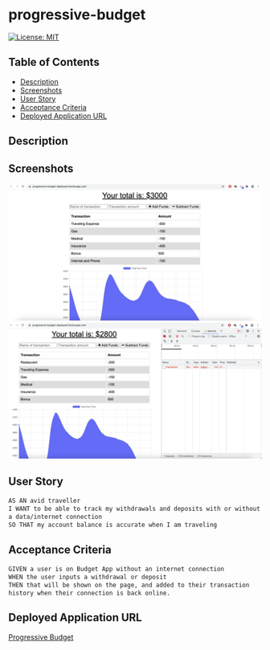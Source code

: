 # progressive-budget


[![License: MIT](https://img.shields.io/badge/License-MIT-yellow.svg)](https://opensource.org/licenses/MIT)


## Table of Contents
- [Description](#Description)
- [Screenshots](#Screenshots)
- [User Story](#User-Story)
- [Acceptance Criteria](#Acceptance-Criteria)
- [Deployed Application URL](#Deployed-Application-URL)


## Description 


## Screenshots
![alt text](public/images/final-page-1.png)
![alt text](public/images/final-page-2.png)


## User Story 
```
AS AN avid traveller
I WANT to be able to track my withdrawals and deposits with or without a data/internet connection
SO THAT my account balance is accurate when I am traveling
```


## Acceptance Criteria
```
GIVEN a user is on Budget App without an internet connection
WHEN the user inputs a withdrawal or deposit
THEN that will be shown on the page, and added to their transaction history when their connection is back online.
```


## Deployed Application URL 
[Progressive Budget](https://progressive-budget-deployed.herokuapp.com/)